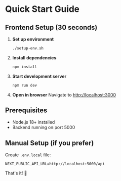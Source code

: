# Quick Start Guide

## Frontend Setup (30 seconds)

1. **Set up environment**
   ```bash
   ./setup-env.sh
   ```

2. **Install dependencies**
   ```bash
   npm install
   ```

3. **Start development server**
   ```bash
   npm run dev
   ```

4. **Open in browser**
   Navigate to [http://localhost:3000](http://localhost:3000)

## Prerequisites

- Node.js 18+ installed
- Backend running on port 5000

## Manual Setup (if you prefer)

Create `.env.local` file:
```env
NEXT_PUBLIC_API_URL=http://localhost:5000/api
```

That's it! 🎉 